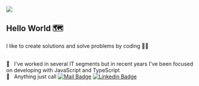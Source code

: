 <img width="auto" src="https://i.imgur.com/Wpoh2dD.jpg">

## Hello World :world_map:

I like to create solutions and solve problems by coding :technologist:

 <br/> :briefcase: &nbsp; I've worked in several IT segments but in recent years I've been focused on developing with JavaScript and TypeScript
 <br/> :call_me_hand: &nbsp; Anything just call
[![Mail Badge](https://img.shields.io/badge/-gui@codwx.com-c14438?style=flat-square&logo=Gmail&logoColor=white&link=mailto:gui@codwx.com)](mailto:gui@codwx.com)
[![Linkedin Badge](https://img.shields.io/badge/-Guilherme_(Gui)_César-blue?style=flat-square&logo=Linkedin&logoColor=white&link=https://www.linkedin.com/in/gheesezer/)](https://www.linkedin.com/in/gheesezer/)
